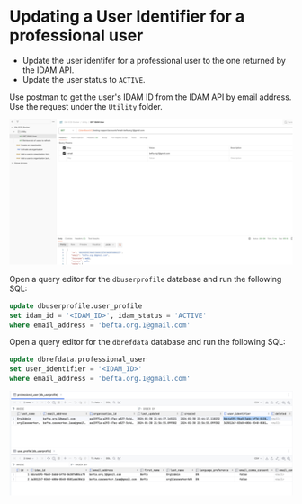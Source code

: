 # Updating a User Identifier for a professional user

* Update the user identifer for a professional user to the one returned by the IDAM API.
* Update the user status to `ACTIVE`.

Use postman to get the user's IDAM ID from the IDAM API by email address. Use the request under the `Utility` folder.

![Get a user in the IDAM API by email](images/get_idam_user.png)

Open a query editor for the `dbuserprofile` database and run the following SQL:

``` sql
update dbuserprofile.user_profile
set idam_id = '<IDAM_ID>', idam_status = 'ACTIVE'
where email_address = 'befta.org.1@gmail.com'
```

Open a query editor for the `dbrefdata` database and run the following SQL:

``` sql
update dbrefdata.professional_user
set user_identifier = '<IDAM_ID>'
where email_address = 'befta.org.1@gmail.com'
```

![Update a user in the IDAM API by email](images/update_idam_id_on_db.png)
